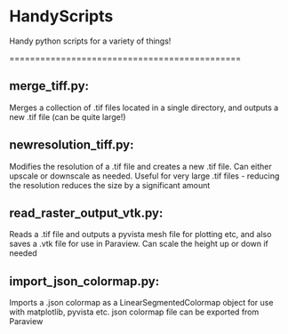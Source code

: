 # HandyScripts
Handy python scripts for a variety of things!

=============================================

## merge_tiff.py:
Merges a collection of .tif files located in a single directory, and outputs a new .tif file (can be quite large!)

## newresolution_tiff.py:
Modifies the resolution of a .tif file and creates a new .tif file. Can either upscale or downscale as needed. Useful for very large .tif files - reducing the resolution reduces the size by a significant amount

## read_raster_output_vtk.py:
Reads a .tif file and outputs a pyvista mesh file for plotting etc, and also saves a .vtk file for use in Paraview. Can scale the height up or down if needed

## import_json_colormap.py:
Imports a .json colormap as a LinearSegmentedColormap object for use with matplotlib, pyvista etc. json colormap file can be exported from Paraview

